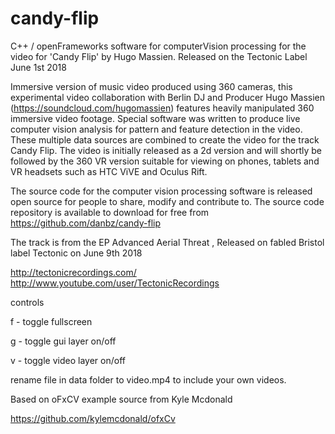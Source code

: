 # candy-flip
C++ / openFrameworks software for computerVision processing for the video for 'Candy Flip' by Hugo Massien. 
Released on the Tectonic Label June 1st 2018

Immersive version of music video produced using 360 cameras, this experimental video collaboration with Berlin DJ and Producer Hugo Massien (https://soundcloud.com/hugomassien) features heavily manipulated 360 immersive video footage. Special software was written to produce live  computer vision analysis for pattern and feature detection in the video. These multiple data sources are combined to create the video for the track Candy Flip. The video is initially released as a 2d version and will shortly be followed by the 360 VR version suitable for viewing on phones, tablets and VR headsets such as HTC ViVE and Oculus Rift. 

The source code for the computer vision processing software is released open source for people to share, modify and contribute to. The source code repository is available to download for free from https://github.com/danbz/candy-flip

The track is from the EP Advanced Aerial Threat , Released on fabled Bristol label Tectonic on June 9th 2018

http://tectonicrecordings.com/
http://www.youtube.com/user/TectonicRecordings

controls

f - toggle fullscreen

g - toggle gui layer on/off

v - toggle video layer on/off

rename file in data folder to video.mp4 to include your own videos.

Based on oFxCV example source from Kyle Mcdonald

https://github.com/kylemcdonald/ofxCv
